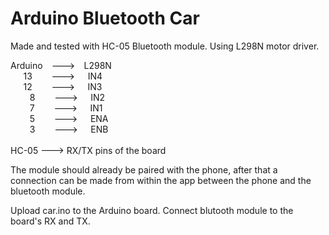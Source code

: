 # Arduino Bluetooth Car

Made and tested with HC-05 Bluetooth module. Using L298N motor driver.

Arduino ⠀---> ⠀L298N
<br>⠀⠀13⠀⠀⠀--->⠀⠀IN4
<br>⠀⠀12⠀⠀⠀--->⠀⠀IN3
<br>⠀⠀⠀8⠀⠀⠀--->⠀⠀IN2
<br>⠀⠀⠀7⠀⠀⠀--->⠀⠀IN1
<br>⠀⠀⠀5⠀⠀⠀--->⠀⠀ENA
<br>⠀⠀⠀3⠀⠀⠀--->⠀⠀ENB
<br>
<br> HC-05  ---> RX/TX pins of the board

The module should already be paired with the phone, after that a connection can be made from within the app between the phone and the bluetooth module.

Upload car.ino to the Arduino board. Connect blutooth module to the board's RX and TX.
